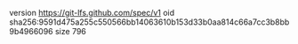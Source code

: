 version https://git-lfs.github.com/spec/v1
oid sha256:9591d475a255c550566bb14063610b153d33b0aa814c66a7cc3b8bb9b4966096
size 796
